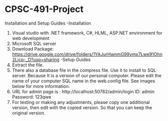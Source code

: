 # CPSC-491-Project

Installation and Setup Guides
-Installation
  1.	Visual studio with .NET framework, C#, HLML, ASP.NET environment for web development 
  2.	Microsoft SQL server
  3.	Download Package: https://drive.google.com/drive/folders/1YAJurHwnmG99ymx7Lwe91Ohn2Ljcp-_D?usp=sharing
-Setup Guides
  1.	Extract the file. 
  2.	There also a database file in the compress file. Use it to install to SQL server. Because It is a version of our personal computer. Please edit the name of your computer SQL name in the web.config file. See images below for more information.  
  3.	URL for admin page is : http://localhost:50782/admin/login
    ID: admin
    Password: 123qwe
  4.	For testing or making any adjustments, please copy one additional version, then edit with the copied version. So that you can keep the original version.

